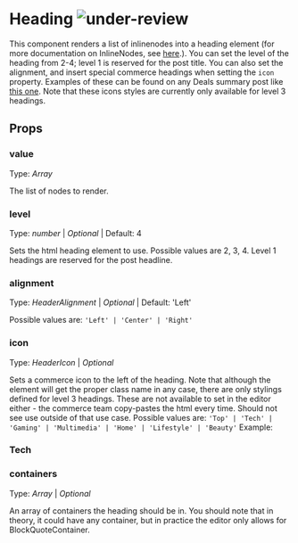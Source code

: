 # Heading ![under-review](status-images/under-review.svg)

This component renders a list of inlinenodes into a heading element (for more documentation on InlineNodes, see [here](../../../../postbody/InlineNode.md).). You can set the level of the heading from 2-4; level 1 is reserved for the post title. You can also set the alignment, and insert special commerce headings when setting the `icon` property. Examples of these can be found on any Deals summary post like [this one](https://deals.kinja.com/sundays-best-deals-4k-monitor-razer-blades-discounte-1823305937). Note that these icons styles are currently only available for level 3 headings.

<!-- STORY -->

## Props

### value

Type: _Array<InlineNode>_

The list of nodes to render.

### level

Type: _number_ | _Optional_ | Default: 4

Sets the html heading element to use. Possible values are 2, 3, 4. Level 1 headings are reserved for the post headline.

### alignment

Type: _HeaderAlignment_ | _Optional_ | Default: 'Left'

Possible values are: `'Left' | 'Center' | 'Right'`

### icon

Type: _HeaderIcon_ | _Optional_

Sets a commerce icon to the left of the heading. Note that although the element will get the proper class name in any case, there are only stylings defined for level 3 headings. These are not available to set in the editor either - the commerce team copy-pastes the html every time. Should not see use outside of that use case.
Possible values are: `'Top' | 'Tech' | 'Gaming' | 'Multimedia' | 'Home' | 'Lifestyle' | 'Beauty'`
Example: <h3 class="commerce-icon--tech">Tech</h3>

### containers

Type: _Array<Container>_ | _Optional_

An array of containers the heading should be in. You should note that in theory, it could have any container, but in practice the editor only allows for BlockQuoteContainer.
